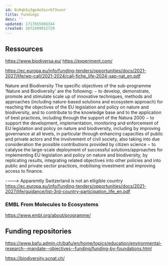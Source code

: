 ```yaml
---
id: 8u9qb1u3gp4e3osrb73xvor
title: Fundings
desc: ''
updated: 1717055966344
created: 1672499912729
---
```


## Ressources

https://www.biodiversa.eu/
https://experiment.com/


https://ec.europa.eu/info/funding-tenders/opportunities/docs/2021-2027/life/wp-call/2021-2024/call-fiche_life-2024-sap-nat_en.pdf


Nature and Biodiversity
The specific objectives of the sub-programme ‘Nature and Biodiversity’ are the
following:
− to develop, demonstrate, promote and stimulate scale up of innovative
techniques, methods and approaches (including nature-based solutions and
ecosystem approach) for reaching the objectives of the EU legislation and
policy on nature and biodiversity, and to contribute to the knowledge base and
to the application of best practices, including through the support of the
Natura 2000
− to support the development, implementation, monitoring and enforcement of
EU legislation and policy on nature and biodiversity, including by improving
governance at all levels, in particular through enhancing capacities of public
and private actors and the involvement of civil society, also taking into due
consideration the possible contributions provided by citizen science
− to catalyse the large-scale deployment of successful solutions/approaches for
implementing EU legislation and policy on nature and biodiversity, by
replicating results, integrating related objectives into other policies and into
public and private sector practices, mobilising investment and improving
access to finance.


----> Apparemtly Switzerland is not an elligible country https://ec.europa.eu/info/funding-tenders/opportunities/docs/2021-2027/life/guidance/list-3rd-country-participation_life_en.pdf




### EMBL From Molecules to Ecosystems

https://www.embl.org/about/programme/

## Funding  repositories    
https://www.bafu.admin.ch/bafu/en/home/topics/education/environmental-research--mandate--objectives--funding/funding-by-foundations.html


https://biodiversity.scnat.ch/


